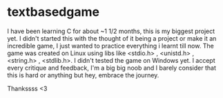 # textbasedgame

I have been learning C for about ~1 1/2 months, this is my biggest project yet.
I didn't started this with the thought of it being a project or make it an incredible game, I just wanted to practice everything i learnt till now.
The game was created on Linux using libs like <stdio.h> , <unistd.h> , <string.h> , <stdlib.h>.
I didn't tested the game on Windows yet.
I accept every critique and feedback, I'm a big big noob and I barely consider that this is hard or anything but hey, embrace the journey.

Thankssss <3
